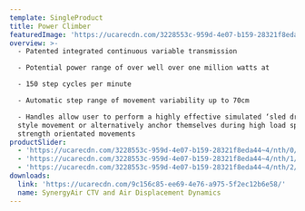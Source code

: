 ```yaml
---
template: SingleProduct
title: Power Climber
featuredImage: 'https://ucarecdn.com/3228553c-959d-4e07-b159-28321f8eda44~4/nth/0/'
overview: >-
  - Patented integrated continuous variable transmission

  - Potential power range of over well over one million watts at

  - 150 step cycles per minute

  - Automatic step range of movement variability up to 70cm

  - Handles allow user to perform a highly effective simulated ‘sled drive’
  style movement or alternatively anchor themselves during high load sprints and
  strength orientated movements
productSlider:
  - 'https://ucarecdn.com/3228553c-959d-4e07-b159-28321f8eda44~4/nth/0/'
  - 'https://ucarecdn.com/3228553c-959d-4e07-b159-28321f8eda44~4/nth/1/'
  - 'https://ucarecdn.com/3228553c-959d-4e07-b159-28321f8eda44~4/nth/2/'
downloads:
  link: 'https://ucarecdn.com/9c156c85-ee69-4e76-a975-5f2ec12b6e58/'
  name: SynergyAir CTV and Air Displacement Dynamics
---
```


